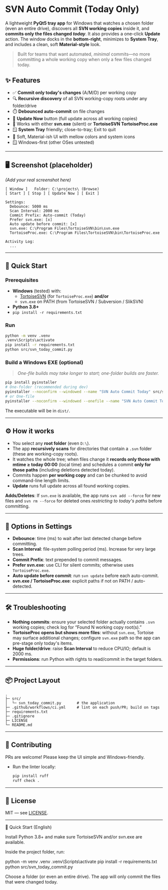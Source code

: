 # SVN Auto Commit (Today Only)

A lightweight **PyQt5 tray app** for Windows that watches a chosen folder (even an entire drive), discovers all **SVN working copies** inside it, and **commits only the files changed *today***. It also provides a one-click **Update** action. The window docks in the **bottom-right**, minimizes to **System Tray**, and includes a clean, soft **Material-style** look.

> Built for teams that want automated, *minimal* commits—no more committing a whole working copy when only a few files changed today.

## ✨ Features
- ✅ **Commit only today's changes** (A/M/D) per working copy
- 🔍 **Recursive discovery** of all SVN working-copy roots under any folder/drive
- ⏱️ **Debounced auto-commit** on file changes
- 🔄 **Update Now** button (full update across all working copies)
- 🧰 Works with either **svn.exe** (silent) or **TortoiseSVN TortoiseProc.exe**
- 🪟 **System Tray** friendly; close-to-tray; Exit to quit
- 🎨 Soft, Material-ish UI with mellow colors and system icons
- 🪟 Windows-first (other OSes untested)

---

## 🖥️ Screenshot (placeholder)
*(Add your real screenshot here)*

```
[ Window ]   Folder: C:\projects\ (Browse)
[ Start ] [ Stop ] [ Update Now ] [ Exit ]

Settings:
  Debounce: 5000 ms
  Scan Interval: 2000 ms
  Commit Prefix: Auto-commit (Today)
  Prefer svn.exe: [x]
  Auto update before commit: [x]
  svn.exe: C:\Program Files\TortoiseSVN\bin\svn.exe
  TortoiseProc.exe: C:\Program Files\TortoiseSVN\bin\TortoiseProc.exe

Activity Log:
  ...
```

---

## 🚀 Quick Start

### Prerequisites
- **Windows** (tested) with:
  - [TortoiseSVN](https://tortoisesvn.net/) (for `TortoiseProc.exe`) **and/or**
  - `svn.exe` on PATH (from TortoiseSVN / Subversion / SlikSVN)
- **Python 3.8+**
- `pip install -r requirements.txt`

### Run
```bash
python -m venv .venv
.venv\Scripts\activate
pip install -r requirements.txt
python src/svn_today_commit.py
```

### Build a Windows EXE (optional)
> *One-file builds may take longer to start; one-folder builds are faster.*
```bash
pip install pyinstaller
# One-folder (recommended during dev)
pyinstaller --noconfirm --windowed --name "SVN Auto Commit Today" src/svn_today_commit.py
# or One-file
pyinstaller --noconfirm --windowed --onefile --name "SVN Auto Commit Today" src/svn_today_commit.py
```
The executable will be in `dist/`.

---

## ⚙️ How it works
- You select any **root folder** (even `D:\`).
- The app **recursively scans** for directories that contain a `.svn` folder (these are working-copy roots).
- It watches the whole tree; when files change it **records only those with mtime ≥ today 00:00** (local time) and schedules a commit **only for those paths** (including deletions detected today).
- Commits happen **per working copy** and can be chunked to avoid command-line length limits.
- **Update** runs full update across all found working copies.

**Adds/Deletes**: If `svn.exe` is available, the app runs `svn add --force` for new files and `svn rm --force` for deleted ones *restricting to today's paths* before committing.

---

## 🧭 Options in Settings
- **Debounce**: time (ms) to wait after last detected change before committing.
- **Scan Interval**: file-system polling period (ms). Increase for very large trees.
- **Commit Prefix**: text prepended to commit messages.
- **Prefer svn.exe**: use CLI for silent commits; otherwise uses `TortoiseProc.exe`.
- **Auto update before commit**: run `svn update` before each auto-commit.
- **svn.exe / TortoiseProc.exe**: explicit paths if not on PATH / auto-detected.

---

## 🛠️ Troubleshooting
- **Nothing commits**: ensure your selected folder actually contains `.svn` working copies; check log for “Found N working copy root(s).”
- **TortoiseProc opens but shows more files**: without `svn.exe`, Tortoise may surface additional changes; configure `svn.exe` path so the app can pre-stage only today's items.
- **Huge folder/drive**: raise **Scan Interval** to reduce CPU/IO; default is 2000 ms.
- **Permissions**: run Python with rights to read/commit in the target folders.

---

## 📦 Project Layout
```
.
├─ src/
│  └─ svn_today_commit.py       # the application
├─ .github/workflows/ci.yml     # lint on each push/PR; build on tags
├─ requirements.txt
├─ .gitignore
├─ LICENSE
└─ README.md
```

---

## 🤝 Contributing
PRs are welcome! Please keep the UI simple and Windows-friendly.
- Run the linter locally:
  ```bash
  pip install ruff
  ruff check .
  ```

---

## 📝 License
MIT — see [LICENSE](LICENSE).

---
🚀 Quick Start (English)

Install Python 3.8+ and make sure TortoiseSVN and/or svn.exe are available.

Inside the project folder, run:

python -m venv .venv
.venv\Scripts\activate
pip install -r requirements.txt
python src/svn_today_commit.py


Choose a folder (or even an entire drive).
The app will only commit the files that were changed today.
